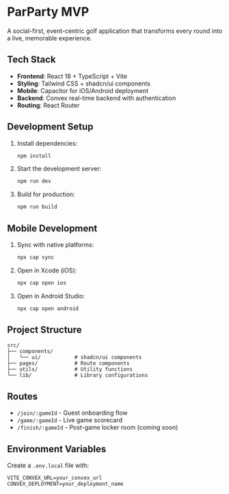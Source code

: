 # ParParty MVP

A social-first, event-centric golf application that transforms every round into a live, memorable experience.

## Tech Stack

- **Frontend**: React 18 + TypeScript + Vite
- **Styling**: Tailwind CSS + shadcn/ui components
- **Mobile**: Capacitor for iOS/Android deployment
- **Backend**: Convex real-time backend with authentication
- **Routing**: React Router

## Development Setup

1. Install dependencies:
   ```bash
   npm install
   ```

2. Start the development server:
   ```bash
   npm run dev
   ```

3. Build for production:
   ```bash
   npm run build
   ```

## Mobile Development

1. Sync with native platforms:
   ```bash
   npx cap sync
   ```

2. Open in Xcode (iOS):
   ```bash
   npx cap open ios
   ```

3. Open in Android Studio:
   ```bash
   npx cap open android
   ```

## Project Structure

```
src/
├── components/
│   └── ui/           # shadcn/ui components
├── pages/            # Route components
├── utils/            # Utility functions
└── lib/              # Library configurations
```

## Routes

- `/join/:gameId` - Guest onboarding flow
- `/game/:gameId` - Live game scorecard
- `/finish/:gameId` - Post-game locker room (coming soon)

## Environment Variables

Create a `.env.local` file with:
```
VITE_CONVEX_URL=your_convex_url
CONVEX_DEPLOYMENT=your_deployment_name
```